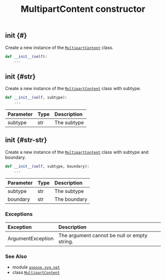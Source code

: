 ﻿---
title: MultipartContent constructor
second_title: Aspose.SVG for Python via .NET API References
description: 
type: docs
weight: 10
url: /python-net/aspose.svg.net/multipartcontent/__init__/
is_root: false
---

## __init__ {#}

Create a new instance of the [`MultipartContent`](/svg/python-net/aspose.svg.net/multipartcontent) class.



```python
def __init__(self):
    ...
```




## __init__ {#str}

Create a new instance of the [`MultipartContent`](/svg/python-net/aspose.svg.net/multipartcontent) class  with subtype.



```python
def __init__(self, subtype):
    ...
```


| Parameter | Type | Description |
| :- | :- | :- |
| subtype | str | The subtype |


## __init__ {#str-str}

Create a new instance of the [`MultipartContent`](/svg/python-net/aspose.svg.net/multipartcontent) class  with subtype and boundary.



```python
def __init__(self, subtype, boundary):
    ...
```


| Parameter | Type | Description |
| :- | :- | :- |
| subtype | str | The subtype |
| boundary | str | The boundary |
### Exceptions
| Exception | Description |
| :- | :- |
| ArgumentException | The argument cannot be null or empty string. |





### See Also
* module [`aspose.svg.net`](../../)
* class [`MultipartContent`](/svg/python-net/aspose.svg.net/multipartcontent)
